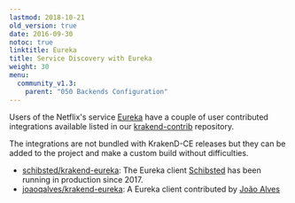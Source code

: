 ```yaml
---
lastmod: 2018-10-21
old_version: true
date: 2016-09-30
notoc: true
linktitle: Eureka
title: Service Discovery with Eureka
weight: 30
menu:
  community_v1.3:
    parent: "050 Backends Configuration"
---
```


Users of the Netflix's service [Eureka](https://github.com/Netflix/eureka) have a couple of user contributed integrations available listed in our [krakend-contrib](https://github.com/krakendio/krakend-cobra) repository.

The integrations are not bundled with KrakenD-CE releases but they can be added to the project and make a custom build without difficulties.

- [schibsted/krakend-eureka](https://github.com/schibsted/krakend-eureka): The Eureka client [Schibsted](https://www.schibsted.com) has been running in production since 2017.
- [joaoqalves/krakend-eureka](https://github.com/joaoqalves/krakend-eureka): A Eureka client contributed by [João Alves](https://twitter.com/joaoqalves)
